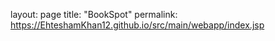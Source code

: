 layout: page
title: "BookSpot"
permalink: https://EhteshamKhan12.github.io/src/main/webapp/index.jsp
